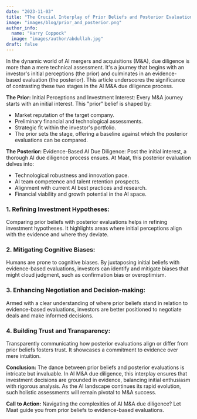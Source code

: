 ```yaml
---
date: "2023-11-03"
title: "The Crucial Interplay of Prior Beliefs and Posterior Evaluations in AI M&A Due Diligence"
image: "images/blog/prior_and_posterior.png"
author_info: 
  name: "Harry Coppock"
  image: "images/author/abdullah.jpg"
draft: false
---
```

In the dynamic world of AI mergers and acquisitions (M&A), due diligence is more than a mere technical assessment. It's a journey that begins with an investor's initial perceptions (the prior) and culminates in an evidence-based evaluation (the posterior). This article underscores the significance of contrasting these two stages in the AI M&A due diligence process.

**The Prior:** Initial Perceptions and Investment Interest:
Every M&A journey starts with an initial interest. This "prior" belief is shaped by:
* Market reputation of the target company.
* Preliminary financial and technological assessments.
* Strategic fit within the investor's portfolio.
* The prior sets the stage, offering a baseline against which the posterior evaluations can be compared.

**The Posterior:** Evidence-Based AI Due Diligence:
Post the initial interest, a thorough AI due diligence process ensues. At Maat, this posterior evaluation delves into:
* Technological robustness and innovation pace.
* AI team competence and talent retention prospects.
* Alignment with current AI best practices and research.
* Financial viability and growth potential in the AI space.

### 1. Refining Investment Hypotheses:
Comparing prior beliefs with posterior evaluations helps in refining investment hypotheses. It highlights areas where initial perceptions align with the evidence and where they deviate.

### 2. Mitigating Cognitive Biases:
Humans are prone to cognitive biases. By juxtaposing initial beliefs with evidence-based evaluations, investors can identify and mitigate biases that might cloud judgment, such as confirmation bias or overoptimism.

### 3. Enhancing Negotiation and Decision-making:
Armed with a clear understanding of where prior beliefs stand in relation to evidence-based evaluations, investors are better positioned to negotiate deals and make informed decisions.

### 4. Building Trust and Transparency:
Transparently communicating how posterior evaluations align or differ from prior beliefs fosters trust. It showcases a commitment to evidence over mere intuition.

**Conclusion:**
The dance between prior beliefs and posterior evaluations is intricate but invaluable. In AI M&A due diligence, this interplay ensures that investment decisions are grounded in evidence, balancing initial enthusiasm with rigorous analysis. As the AI landscape continues its rapid evolution, such holistic assessments will remain pivotal to M&A success.

**Call to Action:**
Navigating the complexities of AI M&A due diligence? Let Maat guide you from prior beliefs to evidence-based evaluations.


